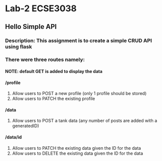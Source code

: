 # Lab-2 ECSE3038  
## Hello Simple API  

### Description: This assignment is to create a simple CRUD API using flask 

### There were three routes namely:
#### NOTE: default GET is added to display the data  

#### **/profile**  
1. Allow users to POST a new profile (only 1 profile should be stored)
2. Allow users to PATCH the existing profile

#### **/data**  
1. Allow users to POST a tank data (any number of posts are added with a generatedID)

#### **/data/id** 
1. Allow users to PATCH the existing data given the ID for the data
1. Allow users to DELETE the existing data given the ID for the data